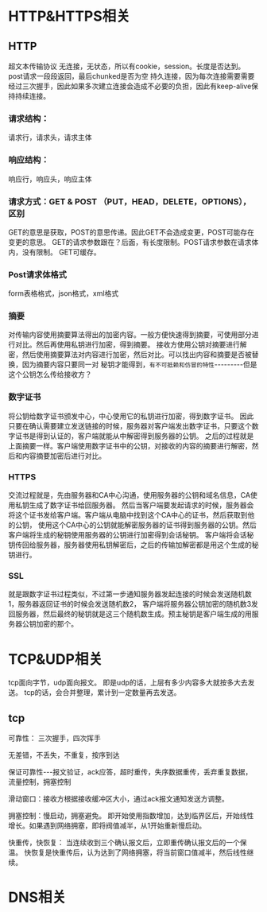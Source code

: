 

# HTTP&HTTPS相关

## HTTP
超文本传输协议
无连接，无状态，所以有cookie，session。长度是否达到。post请求一段段返回，最后chunked是否为空
持久连接，因为每次连接需要需要经过三次握手，因此如果多次建立连接会造成不必要的负担，因此有keep-alive保持持续连接。

### 请求结构：
请求行，请求头，请求主体

### 响应结构：
响应行，响应头，响应主体

### 请求方式：GET & POST （PUT，HEAD，DELETE，OPTIONS），区别

GET的意思是获取，POST的意思传递。因此GET不会造成变更，POST可能存在变更的意思。
GET的请求参数跟在？后面，有长度限制。POST请求参数在请求体内，没有限制。
GET可缓存。

### Post请求体格式
form表格格式，json格式，xml格式



### 摘要
对传输内容使用摘要算法得出的加密内容。一般方便快速得到摘要，可使用部分进行对比。然后再使用私钥进行加密，得到摘要。
接收方使用公钥对摘要进行解密，然后使用摘要算法对内容进行加密，然后对比。可以找出内容和摘要是否被替换，因为摘要内容只要同一对
秘钥才能得到，`有不可抵赖和仿冒的特性`---------但是这个公钥怎么传给接收方？


### 数字证书
将公钥给数字证书颁发中心，中心使用它的私钥进行加密，得到数字证书。
因此只要在确认需要建立发送链接的时候，服务器对客户端发出数字证书，只要这个数字证书是得到认证的，客户端就能从中解密得到服务器的公钥。
之后的过程就是上面摘要一样。客户端使用数字证书中的公钥，对接收的内容的摘要进行解密，然后和内容摘要加密后进行对比。


### HTTPS 

交流过程就是，先由服务器和CA中心沟通，使用服务器的公钥和域名信息，CA使用私钥生成了数字证书给回服务器。
然后当客户端要发起请求的时候，服务器会将这个证书发给客户端。客户端从电脑中找到这个CA中心的证书，然后获取到他的公钥，
使用这个CA中心的公钥就能解密服务器的证书得到服务器的公钥。然后客户端将生成的秘钥使用服务器的公钥进行加密得到会话秘钥。
客户端将会话秘钥传回给服务器，服务器使用私钥解密后，之后的传输加解密都是用这个生成的秘钥进行。

### SSL
就是跟数字证书过程类似，不过第一步通知服务器发起连接的时候会发送随机数1，服务器返回证书的时候会发送随机数2，
客户端将服务器公钥加密的随机数3发回服务器，然后最终的秘钥就是这三个随机数生成。预主秘钥是客户端生成的用服务器公钥加密的那个。

# TCP&UDP相关

tcp面向字节，udp面向报文。
即是udp的话，上层有多少内容多大就按多大去发送。
tcp的话，会合并整理，累计到一定数量再去发送。

## tcp
可靠性： 三次握手，四次挥手

无差错，不丢失，不重复，按序到达

保证可靠性---报文验证，ack应答，超时重传，失序数据重传，丢弃重复数据，流量控制，拥塞控制

滑动窗口：接收方根据接收缓冲区大小，通过ack报文通知发送方调整。

拥塞控制：慢启动，拥塞避免。
即开始使用指数增加，达到临界区后，开始线性增长。如果遇到网络拥塞，即将阀值减半，从1开始重新慢启动。

快重传，快恢复：
当连续收到三个确认报文后，立即重传确认报文后的一个保温。
快恢复是快重传后，认为达到了网络拥塞，将当前窗口值减半，然后线性继续。

# DNS相关
